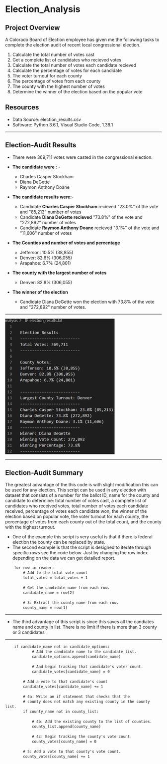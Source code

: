 # Election_Analysis

## Project Overview

A Colorado Board of Election employee has given me the following tasks to complete the election audit of recent local congressional election.

  1. Calculate the total number of votes cast
  2. Get a complete list of candidates who recieved votes
  3. Calculate the total number of votes each candidate recieved 
  3. Calculate the percentage of votes for each candidate 
  4. The voter turnout for each county 
  5. The percentage of votes from each county 
  6. The county with the highest number of votes
  7. Determine the winner of the election based on the popular vote

## Resources
- Data Source: election_results.csv
- Software: Python 3.6.1, Visual Studio Code, 1.38.1

---------------------------------------------------------------------------------------------------------------------------------------------------------------------------

## Election-Audit Results

- There were 369,711 votes were casted in the congressional election.

- **The candidate were :** -
    - Charles Casper Stockham
    - Diana DeGette
    - Raymon Anthony Doane
- **The candidate results were:**-
    - Candidate **Charles Casper Stockham** recieved "23.0%" of the vote and "85,213" number of votes
    - Candidate **Diana DeGette recieved** "73.8%" of the vote and "272,892" number of votes
    - Candidate **Raymon Anthony Doane** recieved "3.1%" of the vote and "11,606" number of votes

- **The Counties and number of votes and percentage**
     - Jefferson: 10.5% (38,855) 
     - Denver: 82.8% (306,055) 
     - Arapahoe: 6.7% (24,801) 
- **The county with the largest number of votes**    
     - Denver: 82.8% (306,055)  
- **The winner of the election**
    - Candidate Diana DeGette  won the election with 73.8% of the vote and "272,892" number of votes.

---------------------------------------------------------------------------------------------------------------------------------------------------------------------------
![Electionresult](https://github.com/11nithin/Election_Analysis/blob/main/Resources/Election_result.PNG)

---------------------------------------------------------------------------------------------------------------------------------------------------------------------------
## Election-Audit Summary

 The greatest advantage of the this code is with slight modification this can be used for any election. This script can be used in any election with dataset that consists of a number for the ballot ID, name for the county and candidate  to determine: total number of votes cast, a complete list of candidates who received votes, total number of votes each candidate received, percentage of votes each candidate won, the winner of the election based on popular vote, the voter turnout for each county, the percentage of votes from each county out of the total count, and the county with the highest turnout.
 
  - One of the example this script is very useful is that if there is federal election the county can be replaced by state. 
  - The second example is that the script is designed to iterate through specific rows see the code below. Just by changing the row index depending on the data we can get detailed report. 
```
	for row in reader:
		# Add to the total vote count
		total_votes = total_votes + 1

		# Get the candidate name from each row.
		candidate_name = row[2]

		# 3: Extract the county name from each row.
		county_name = row[1]
```
-----------------------------------------------------------------------------------------------
- The third advantage of this script is since this saves all the candiates name and county in list. There is no limit if there is more than 3 county or 3 candidates
		
-----------------------------------------------------------------------------------------------		
```
	if candidate_name not in candidate_options:
		    # Add the candidate name to the candidate list.
		    candidate_options.append(candidate_name)

		    # And begin tracking that candidate's voter count.
		    candidate_votes[candidate_name] = 0

		# Add a vote to that candidate's count
		candidate_votes[candidate_name] += 1

		# 4a: Write an if statement that checks that the
		# county does not match any existing county in the county list.
		if county_name not in county_list:

		    # 4b: Add the existing county to the list of counties.
		    county_list.append(county_name)

		    # 4c: Begin tracking the county's vote count.
		    county_votes[county_name] = 0

		# 5: Add a vote to that county's vote count.
		county_votes[county_name] += 1
```
